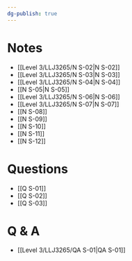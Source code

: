 ```yaml
---
dg-publish: true
---
```

# Notes
- [[Level 3/LLJ3265/N S-02|N S-02]]
- [[Level 3/LLJ3265/N S-03|N S-03]]
- [[Level 3/LLJ3265/N S-04|N S-04]]
- [[N S-05|N S-05]]
- [[Level 3/LLJ3265/N S-06|N S-06]]
- [[Level 3/LLJ3265/N S-07|N S-07]]
- [[N S-08]]
- [[N S-09]]
- [[N S-10]]
- [[N S-11]]
- [[N S-12]]

# Questions
- [[Q S-01]]
- [[Q S-02]]
- [[Q S-03]]
# Q & A
- [[Level 3/LLJ3265/QA S-01|QA S-01]]
